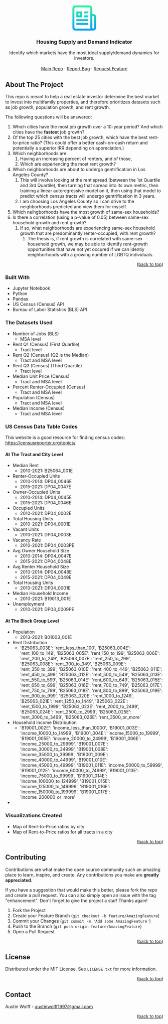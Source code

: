 <div id="top"></div>
<!--
*** Thanks for checking out the Best-README-Template. If you have a suggestion
*** that would make this better, please fork the repo and create a pull request
*** or simply open an issue with the tag "enhancement".
*** Don't forget to give the project a star!
*** Thanks again! Now go create something AMAZING! :D
-->



<!-- PROJECT SHIELDS -->
<!--
*** I'm using markdown "reference style" links for readability.
*** Reference links are enclosed in brackets [ ] instead of parentheses ( ).
*** See the bottom of this document for the declaration of the reference variables
*** for contributors-url, forks-url, etc. This is an optional, concise syntax you may use.
*** https://www.markdownguide.org/basic-syntax/#reference-style-links
-->

<!--
[![Contributors][contributors-shield]][contributors-url]
[![Forks][forks-shield]][forks-url]
[![Stargazers][stars-shield]][stars-url]
[![Issues][issues-shield]][issues-url]
[![MIT License][license-shield]][license-url]
[![LinkedIn][linkedin-shield]][linkedin-url]
-->


<!-- PROJECT LOGO -->
<br />
<div align="center">
  <a href="https://github.com/AustinJamesWolff/housing_supply_and_demand">
    <img src="images/logo.png" alt="Logo" width="80" height="80">
  </a>

<h3 align="center">Housing Supply and Demand Indicator</h3>

  <p align="center">
    Identify which markets have the most ideal supply/demand dynamics for investors.
    <br />
    <br />
    <a href="https://github.com/AustinJamesWolff/housing_supply_and_demand">Main Repo</a>
    ·
    <a href="https://github.com/AustinJamesWolff/housing_supply_and_demand/issues">Report Bug</a>
    ·
    <a href="https://github.com/AustinJamesWolff/housing_supply_and_demand/issues">Request Feature</a>
  </p>
</div>



<!-- TABLE OF CONTENTS
<details>
  <summary>Table of Contents</summary>
  <ol>
    <li>
      <a href="#about-the-project">About The Project</a>
      <ul>
        <li><a href="#built-with">Built With</a></li>
      </ul>
    </li>
    <li>
      <a href="#getting-started">Getting Started</a>
      <ul>
        <li><a href="#prerequisites">Prerequisites</a></li>
        <li><a href="#installation">Installation</a></li>
      </ul>
    </li>
    <li><a href="#usage">Usage</a></li>
    <li><a href="#roadmap">Roadmap</a></li>
    <li><a href="#contributing">Contributing</a></li>
    <li><a href="#license">License</a></li>
    <li><a href="#contact">Contact</a></li>
    <li><a href="#acknowledgments">Acknowledgments</a></li>
  </ol>
</details>
-->


<!-- ABOUT THE PROJECT -->
## About The Project

This repo is meant to help a real estate investor determine the best market to invest into multifamily properties, and therefore prioritizes datasets such as job growth, population growth, and rent growth.

The following questions will be answered:

1. Which cities have the most job growth over a 10-year period? And which cities have the **fastest** job growth?
2. Of the top 25 cities with the best job growth, which have the best rent-to-price ratio? (This could offer a better cash-on-cash return and potentially a superior IRR depending on appreciation.)
3. Which neighborhoods are:
   1. Having an increasing percent of renters, and of those,
   2. Which are experiencing the most rent growth?
4. Which neighborhoods are about to undergo gentrification in Los Angeles County?
   1. This will involve looking at the rent spread (between the 1st Quartile and 3rd Quartile), then turning that spread into its own metric, then training a linear autoregressive model on it, then using that model to predict which census tracts will undergo gentrification in 3 years.
   2. I am choosing Los Angeles County so I can drive to the neighborhoods predicted and view them for myself.
5. Which neihgborhoods have the most growth of same-sex households?
6. Is there a correlation (using a p-value of 0.05) between same-sex household growth and rent growth?
   1. If so, what neighborhoods are experiencing same-sex household growth that are predominantly renter-occupied, with rent growth?
      1. The thesis is, if rent growth is correlated with same-sex household growth, we may be able to identify rent-growth opportunities that have not yet occured if we can identiy neighborhoods with a growing number of LGBTQ individuals. 

<p align="right">(<a href="#top">back to top</a>)</p>

### Built With

* Jupyter Notebook
* Python
* Pandas
* US Census (Census) API
* Bureau of Labor Statistics (BLS) API

### The Datasets Used

* Number of Jobs (BLS)
  * MSA level
* Rent Q1 (Census) (First Quartile)
  * Tract level
* Rent Q2 (Census) (Q2 is the Median)
  * Tract and MSA level
* Rent Q3 (Census) (Third Quartile)
  * Tract level
* Median Unit Price (Census)
  * Tract and MSA level
* Percent Renter-Occupied (Census)
  * Tract and MSA level
* Population (Census)
  * Tract and MSA level
* Median Income (Census)
  * Tract and MSA level


### US Census Data Table Codes

This website is a good resource for finding census codes: https://censusreporter.org/topics/

#### At The Tract and City Level
* Median Rent
  * 2010-2021: B25064_001E
* Renter-Occupied Units
  * 2010-2014: DP04_0046E
  * 2015-2021: DP04_0047E
* Owner-Occupied Units
  * 2010-2014: DP04_0045E
  * 2015-2021: DP04_0046E
* Occupied Units
  * 2010-2021: DP04_0002E
* Total Housing Units
  * 2010-2021: DP04_0001E
* Vacant Units
  * 2010-2021: DP04_0003E
* Vacancy Rate
  * 2010-2021: DP04_0003PE
* Avg Owner Household Size
  * 2010-2014: DP04_0047E
  * 2015-2021: DP04_0048E
* Avg Renter Household Size
  * 2010-2014: DP04_0048E
  * 2015-2021: DP04_0049E
* Total Housing Units
  * 2010-2021: DP04_0001E
* Median Household Income
  * 2010-2021: B19013_001E
* Unemployment
  * 2010-2021: DP03_0009PE

#### At The Block Group Level

* Population
  * 2013-2021: B01003_001E
* Rent Distribution
  * 'B25063_003E': 'rent_less_than_100',
    'B25063_004E': 'rent_100_to_149',
    'B25063_005E': 'rent_150_to_199',
    'B25063_006E': 'rent_200_to_249',
    'B25063_007E': 'rent_250_to_299',
    'B25063_008E': 'rent_300_to_349',
    'B25063_009E': 'rent_350_to_399',
    'B25063_010E': 'rent_400_to_449',
    'B25063_011E': 'rent_450_to_499',
    'B25063_012E': 'rent_500_to_549',
    'B25063_013E': 'rent_550_to_599',
    'B25063_014E': 'rent_600_to_649',
    'B25063_015E': 'rent_650_to_699',
    'B25063_016E': 'rent_700_to_749',
    'B25063_017E': 'rent_750_to_799',
    'B25063_018E': 'rent_800_to_899',
    'B25063_019E': 'rent_900_to_999',
    'B25063_020E': 'rent_1000_to_1249',
    'B25063_021E': 'rent_1250_to_1449',
    'B25063_022E': 'rent_1500_to_1999',
    'B25063_023E': 'rent_2000_to_2499',
    'B25063_024E': 'rent_2500_to_2999',
    'B25063_025E': 'rent_3000_to_3499',
    'B25063_026E': 'rent_3500_or_more'
* Household Income Distribution
  * 'B19001_002E': 'income_less_than_10000',
    'B19001_003E': 'income_10000_to_14999',
    'B19001_004E': 'income_15000_to_19999',
    'B19001_005E': 'income_20000_to_24999',
    'B19001_006E': 'income_25000_to_29999',
    'B19001_007E': 'income_30000_to_34999',
    'B19001_008E': 'income_35000_to_39999',
    'B19001_009E': 'income_40000_to_44999',
    'B19001_010E': 'income_45000_to_49999',
    'B19001_011E': 'income_50000_to_59999',
    'B19001_012E': 'income_60000_to_74999',
    'B19001_013E': 'income_75000_to_99999',
    'B19001_014E': 'income_100000_to_124999',
    'B19001_015E': 'income_125000_to_149999',
    'B19001_016E': 'income_150000_to_199999',
    'B19001_017E': 'income_200000_or_more'
* 


### Visualizations Created

* Map of Rent-to-Price ratios by city
* Map of Rent-to-Price ratios for all tracts in a city

<p align="right">(<a href="#top">back to top</a>)</p>



<!-- GETTING STARTED
## Getting Started

This is an example of how you may give instructions on setting up your project locally.
To get a local copy up and running follow these simple example steps.

### Prerequisites

This is an example of how to list things you need to use the software and how to install them.
* npm
  ```sh
  npm install npm@latest -g
  ```

### Installation

1. Get a free API Key at [https://example.com](https://example.com)
2. Clone the repo
   ```sh
   git clone https://github.com/AustinJamesWolff/housing_supply_and_demand.git
   ```
3. Install NPM packages
   ```sh
   npm install
   ```
4. Enter your API in `config.js`
   ```js
   const API_KEY = 'ENTER YOUR API';
   ```

<p align="right">(<a href="#top">back to top</a>)</p>
-->


<!-- USAGE EXAMPLES
## Usage

Use this space to show useful examples of how a project can be used. Additional screenshots, code examples and demos work well in this space. You may also link to more resources.

_For more examples, please refer to the [Documentation](https://example.com)_

<p align="right">(<a href="#top">back to top</a>)</p>
-->


<!-- ROADMAP
## Roadmap

- [] Feature 1
- [] Feature 2
- [] Feature 3
    - [] Nested Feature

See the [open issues](https://github.com/AustinJamesWolff/housing_supply_and_demand/issues) for a full list of proposed features (and known issues).

<p align="right">(<a href="#top">back to top</a>)</p>
-->



<!-- CONTRIBUTING -->
## Contributing

Contributions are what make the open source community such an amazing place to learn, inspire, and create. Any contributions you make are **greatly appreciated**.

If you have a suggestion that would make this better, please fork the repo and create a pull request. You can also simply open an issue with the tag "enhancement".
Don't forget to give the project a star! Thanks again!

1. Fork the Project
2. Create your Feature Branch (`git checkout -b feature/AmazingFeature`)
3. Commit your Changes (`git commit -m 'Add some AmazingFeature'`)
4. Push to the Branch (`git push origin feature/AmazingFeature`)
5. Open a Pull Request

<p align="right">(<a href="#top">back to top</a>)</p>



<!-- LICENSE -->
## License

Distributed under the MIT License. See `LICENSE.txt` for more information.

<p align="right">(<a href="#top">back to top</a>)</p>



<!-- CONTACT -->
## Contact

Austin Wolff - austinwolff1997@gmail.com

<p align="right">(<a href="#top">back to top</a>)</p>



<!-- ACKNOWLEDGMENTS
## Acknowledgments

* []()
* []()
* []()

<p align="right">(<a href="#top">back to top</a>)</p>
-->


<!-- MARKDOWN LINKS & IMAGES -->
<!-- https://www.markdownguide.org/basic-syntax/#reference-style-links -->
[contributors-shield]: https://img.shields.io/github/contributors/AustinJamesWolff/housing_supply_and_demand.svg?style=for-the-badge
[contributors-url]: https://github.com/AustinJamesWolff/housing_supply_and_demand/graphs/contributors
[forks-shield]: https://img.shields.io/github/forks/AustinJamesWolff/housing_supply_and_demand.svg?style=for-the-badge
[forks-url]: https://github.com/AustinJamesWolff/housing_supply_and_demand/network/members
[stars-shield]: https://img.shields.io/github/stars/AustinJamesWolff/housing_supply_and_demand.svg?style=for-the-badge
[stars-url]: https://github.com/AustinJamesWolff/housing_supply_and_demand/stargazers
[issues-shield]: https://img.shields.io/github/issues/AustinJamesWolff/housing_supply_and_demand.svg?style=for-the-badge
[issues-url]: https://github.com/AustinJamesWolff/housing_supply_and_demand/issues
[license-shield]: https://img.shields.io/github/license/AustinJamesWolff/housing_supply_and_demand.svg?style=for-the-badge
[license-url]: https://github.com/AustinJamesWolff/housing_supply_and_demand/blob/master/LICENSE.txt
[linkedin-shield]: https://img.shields.io/badge/-LinkedIn-black.svg?style=for-the-badge&logo=linkedin&colorB=555
[linkedin-url]: https://linkedin.com/in/linkedin_username
[product-screenshot]: images/screenshot.png
